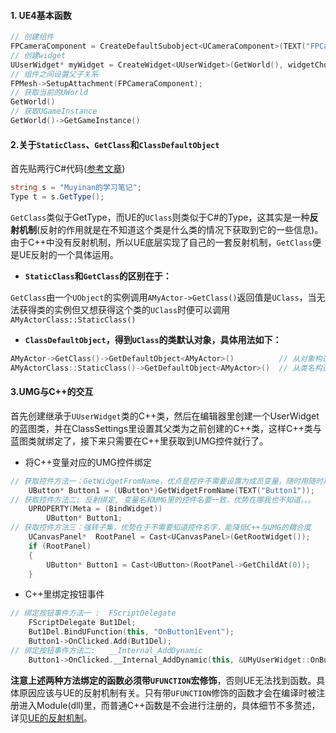 #### 1. UE4基本函数

```C++
// 创建组件
FPCameraComponent = CreateDefaultSubobject<UCameraComponent>(TEXT("FPCamera"));
// 创建widget
UUserWidget* myWidget = CreateWidget<UUserWidget>(GetWorld(), widgetChoice);
// 组件之间设置父子关系
FPMesh->SetupAttachment(FPCameraComponent);
// 获取当前的UWorld
GetWorld()
// 获取UGameInstance
GetWorld()->GetGameInstance()

```

#### 2.关于`StaticClass`、`GetClass`和`ClassDefaultObject`

首先贴两行C#代码([参考文章](https://blog.csdn.net/j756915370/article/details/117913118))

```c#
string s = "Muyinan的学习笔记";
Type t = s.GetType();
```

`GetClass`类似于GetType，而UE的`UClass`则类似于C#的Type，这其实是一种**反射机制**(反射的作用就是在不知道这个类是什么类的情况下获取到它的一些信息)。由于C++中没有反射机制，所以UE底层实现了自己的一套反射机制，`GetClass`便是UE反射的一个具体运用。

- **`StaticClass`和`GetClass`的区别在于：**

​	`GetClass`由一个`UObject`的实例调用`AMyActor->GetClass()`返回值是`UClass`，当无法获得类的实例但又想获得这个类的`UClass`时便可以调用`AMyActorClass::StaticClass()`

- **`ClassDefaultObject`，得到`UClass`的类默认对象，具体用法如下：**

```C++
AMyActor->GetClass()->GetDefaultObject<AMyActor>()			// 从对象构造默认对象
AMyActorClass::StaticClass()->GetDefaultObject<AMyActor>()	// 从类名构造默认对象
```

#### 3.UMG与C++的交互

首先创建继承于`UUserWidget`类的C++类，然后在编辑器里创建一个UserWidget的蓝图类，并在ClassSettings里设置其父类为之前创建的C++类，这样C++类与蓝图类就绑定了，接下来只需要在C++里获取到UMG控件就行了。

- 将C++变量对应的UMG控件绑定

```C++
// 获取控件方法一：GetWidgetFromName，优点是控件不需要设置为成员变量，随时用随时声明
	UButton* Button1 = (UButton*)GetWidgetFromName(TEXT("Button1"));
// 获取控件方法二: 反射绑定, 变量名和UMG里的控件名要一致，优势在哪我也不知道。。。
	UPROPERTY(Meta = (BindWidget))
		UButton* Button1;
// 获取控件方法三：强转子集，优势在于不需要知道控件名字，能降低C++与UMG的耦合度
	UCanvasPanel*  RootPanel = Cast<UCanvasPanel>(GetRootWidget());
	if (RootPanel)
	{
		UButton* Button1 = Cast<UButton>(RootPanel->GetChildAt(0));
	}
```

- C++里绑定按钮事件

```C++
// 绑定按钮事件方法一 :  FScriptDelegate
	FScriptDelegate But1Del;
	But1Del.BindUFunction(this, "OnButton1Event");
	Button1->OnClicked.Add(But1Del);
// 绑定按钮事件方法二:	__Internal_AddDynamic
	Button1->OnClicked.__Internal_AddDynamic(this, &UMyUserWidget::OnButton1Event, FName("OnButton1Event"));
```

**注意上述两种方法绑定的函数必须带`UFUNCTION`宏修饰**，否则UE无法找到函数。具体原因应该与UE的反射机制有关。只有带`UFUNCTION`修饰的函数才会在编译时被注册进入Module(dll)里，而普通C++函数是不会进行注册的，具体细节不多赘述，详见[UE的反射机制](https://blog.csdn.net/mohuak/article/details/81913532?utm_medium=distribute.pc_relevant_t0.none-task-blog-BlogCommendFromMachineLearnPai2-1.nonecase&depth_1-utm_source=distribute.pc_relevant_t0.none-task-blog-BlogCommendFromMachineLearnPai2-1.nonecase)。

